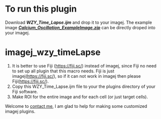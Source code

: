 # To run this plugin
Download ***WZY_Time_Lapse.ijm*** and drop it to your imagej.
The example image [***Calcium_Oscillation_ExampleImage.zip***](https://github.com/wong-ziyi/imagej_wzy_timeLapse/tree/master/Example) can be directly droped into your imagej.
# imagej_wzy_timeLapse
1. It is better to use Fiji (https://fiji.sc/) instead of imagej, since Fiji no need to set up all plugin that this macro needs. Fiji is just imagej(https://fiji.sc/), so if it can not work in imagej then please Fiji(https://fiji.sc/).
2. Copy this WZY_Time_Lapse.ijm file to your the plugins directory of your Fiji software.
3. Make ROI for the entire image and for each cell (or just target cells).


Welcome to [contact me](https://wong-ziyi.github.io), I am glad to help for making some customized imagej plugins.
